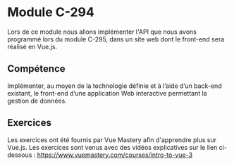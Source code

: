 # Module C-294
Lors de ce module nous allons implémenter l'API que nous avons programmé lors du module C-295, dans un site web dont le front-end sera réalisé en Vue.js.

## Compétence
Implémenter, au moyen de la technologie définie et à l’aide d’un back-end existant, le front-end d’une application Web interactive permettant la gestion de données.

## Exercices
Les exercices ont été fournis par Vue Mastery afin d'apprendre plus sur Vue.js. Les exercices sont venus avec des vidéos explicatives sur le lien ci-dessous :
https://www.vuemastery.com/courses/intro-to-vue-3
